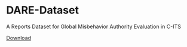# DARE-Dataset
A Reports Dataset for Global Misbehavior Authority Evaluation in C-ITS

[Download](https://bit.ly/2Q063Fx "DARE Dataset")
